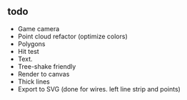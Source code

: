 ## todo

* Game camera
* Point cloud refactor (optimize colors)
* Polygons
* Hit test
* Text.
* Tree-shake friendly
* Render to canvas
* Thick lines
* Export to SVG (done for wires. left line strip and points)